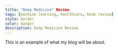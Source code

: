 ```yaml
---
title: "Deep Medicine" Review
tags: [machine learning, healthcare, book review]
style: border
color: danger
description: Deep Medicine Review
---
```


This is an example of what my blog will be about.





